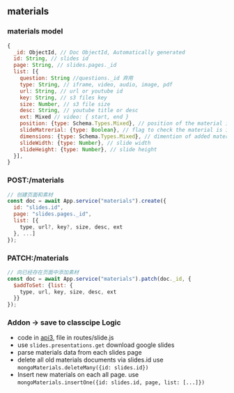 ## materials

### materials model
```js
{
  _id: ObjectId, // Doc ObjectId, Automatically generated
  id: String, // slides id
  page: String, // slides.pages._id
  list: [{
    question: String //questions._id 弃用
    type: String, // iframe, video, audio, image, pdf
    url: String, // url or youtube id
    key: String, // s3 files key
    size: Number, // s3 file size
    desc: String, // youtube title or desc
    ext: Mixed // video: { start, end }
    position: {type: Schema.Types.Mixed}, // position of the material in the
    slideMatrerial: {type: Boolean}, // flag to check the material is inserted from slides or not
    dimensions: {type: Schema.Types.Mixed}, // dimention of added material
    slideWidth: {type: Number}, // slide width
    slideHeight: {type: Number}, // slide height
  }],
}
```

### POST:/materials

```js
// 创建页面和素材
const doc = await App.service("materials").create({
  id: "slides.id",
  page: "slides.pages._id",
  list: [{
    type, url?, key?, size, desc, ext
  }, ...]
});
```

### PATCH:/materials
```js
// 向已经存在页面中添加素材
const doc = await App.service("materials").patch(doc._id, {
  $addToSet: {list: {
    type, url, key, size, desc, ext
  }}
});
```

### Addon -> save to classcipe Logic
- code in [api3](https://github.com/zran-nz/api3), file in routes/slide.js
- use `slides.presentations.get` download google slides
- parse materials data from each slides page
- delete all old materials documents via slides.id use `mongoMaterials.deleteMany({id: slides.id})`
- Insert new materials on each all page. use `mongoMaterials.insertOne({id: slides.id, page, list: [...]})`
